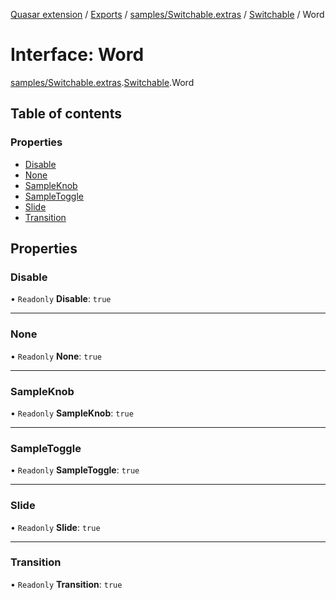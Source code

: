 [Quasar extension](../index.md) / [Exports](../modules.md) / [samples/Switchable.extras](../modules/samples_Switchable_extras.md) / [Switchable](../modules/samples_Switchable_extras.Switchable.md) / Word

# Interface: Word

[samples/Switchable.extras](../modules/samples_Switchable_extras.md).[Switchable](../modules/samples_Switchable_extras.Switchable.md).Word

## Table of contents

### Properties

- [Disable](samples_Switchable_extras.Switchable.Word.md#disable)
- [None](samples_Switchable_extras.Switchable.Word.md#none)
- [SampleKnob](samples_Switchable_extras.Switchable.Word.md#sampleknob)
- [SampleToggle](samples_Switchable_extras.Switchable.Word.md#sampletoggle)
- [Slide](samples_Switchable_extras.Switchable.Word.md#slide)
- [Transition](samples_Switchable_extras.Switchable.Word.md#transition)

## Properties

### Disable

• `Readonly` **Disable**: ``true``

___

### None

• `Readonly` **None**: ``true``

___

### SampleKnob

• `Readonly` **SampleKnob**: ``true``

___

### SampleToggle

• `Readonly` **SampleToggle**: ``true``

___

### Slide

• `Readonly` **Slide**: ``true``

___

### Transition

• `Readonly` **Transition**: ``true``

